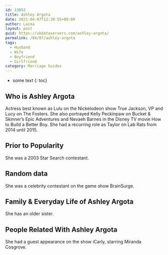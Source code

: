 ```yaml
---
id: 13052
title: Ashley Argota
date: 2021-04-07T12:39:55+00:00
author: Laima
layout: post
guid: https://ukdataservers.com/ashley-argota/
permalink: /04/07/ashley-argota
tags:
  - Husband
  - Wife
  - Boyfriend
  - Girlfriend
category: Marriage Guides
---
```


* some text
{: toc}


## Who is Ashley Argota
                  
                  
                  
Actress best known as Lulu on the Nickelodeon show True Jackson, VP and Lucy on The Fosters. She also portrayed Kelly Peckinpaw on Bucket & Skinner&#8217;s Epic Adventures and Nevaeh Barnes in the Disney TV movie How to Build a Better Boy. She had a recurring role as Taylor on Lab Rats from 2014 until 2015.
                  
              
            
              
            
                
                
                
## Prior to Popularity
                  
                  
                  
She was a 2003 Star Search contestant.
                  
              
            
              
            
                
                
                
## Random data
                  
                  
                  
She was a celebrity contestant on the game show BrainSurge.
                  
              
            
              
            
                
                
                
## Family & Everyday Life of Ashley Argota
                  
                  
                  
She has an older sister. 
                  
              
            
              
            
                
                
                
## People Related With Ashley Argota
                  
                  
                  
She had a guest appearance on the show iCarly, starring Miranda Cosgrove.
                  
              
            
              
            
                
              
            
              
              
            
            
              
            
          
          
          